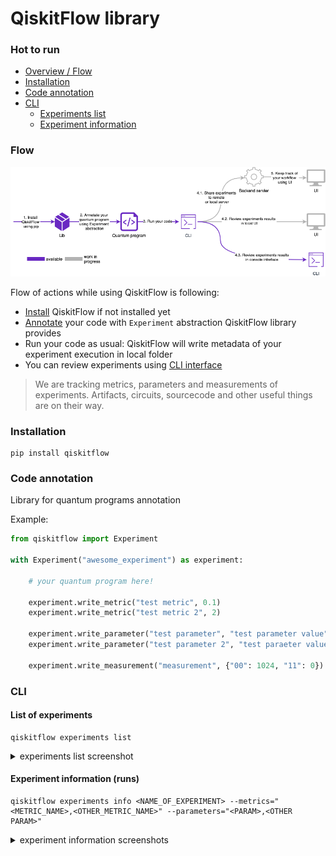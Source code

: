 QiskitFlow library
==================

### Hot to run
* [Overview / Flow](#flow)
* [Installation](#installation)
* [Code annotation](#code-annotation)
* [CLI](#cli)
  * [Experiments list](#list-of-experiments)
  * [Experiment information](#experiment-information-runs)


### Flow

![flow](../docs/images/flow.png)

Flow of actions while using QiskitFlow is following:
- [Install](#installation) QiskitFlow if not installed yet
- [Annotate](#code-annotation) your code with `Experiment` abstraction QiskitFlow library provides
- Run your code as usual: QiskitFlow will write metadata of your experiment execution in local folder 
- You can review experiments using [CLI interface](#cli)

> We are tracking metrics, parameters and measurements of experiments. 
> Artifacts, circuits, sourcecode and other useful things are on their way.


### Installation

```shell script
pip install qiskitflow
```


### Code annotation

Library for quantum programs annotation

Example:
```python
from qiskitflow import Experiment

with Experiment("awesome_experiment") as experiment:

    # your quantum program here!
    
    experiment.write_metric("test metric", 0.1)
    experiment.write_metric("test metric 2", 2)

    experiment.write_parameter("test parameter", "test parameter value")
    experiment.write_parameter("test parameter 2", "test paraeter value 2")

    experiment.write_measurement("measurement", {"00": 1024, "11": 0})
```


### CLI


#### List of experiments
```shell
qiskitflow experiments list
```

<details><summary>experiments list screenshot</summary>
<p>

![list](./docs/images/list.png)

</p>
</details>


#### Experiment information (runs)
```shell
qiskitflow experiments info <NAME_OF_EXPERIMENT> --metrics="<METRIC_NAME>,<OTHER_METRIC_NAME>" --parameters="<PARAM>,<OTHER PARAM>"
```

<details><summary>experiment information screenshots</summary>
<p>

Experiment information
![info](./docs/images/info.png)

Experiment with specified optional flags
![info with flags](./docs/images/info-with-args.png)

</p>
</details>

